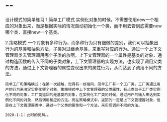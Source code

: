 # --
设计模式的简单练习
1.简单工厂模式
  实例化对象的时候，不需要使用new一个相应的对象出来，而是根据实际的情况自动初始化一个类，而不用去管到底需要new哪个类，直接new一个基类。

2.策略模式
  一个对象有多种行为，而多种行为只有细微的差别，我们可以抽象出行为的基类和抽象方法，子类对过继承基类，来重写对应的行为。通过一个上下文管理器类去管理调用哪个子类的放啊，上下文管理器的一个属性是基类的对象，通过构造函数的传入不同的子类对象，上下文管理器的实现方法，也实现了调用父类的方法，通过上下文管理器的属性变现出来的属性行为，从而达到了调用不同的方法。
    
    简单工厂和策略模式：在第一次接触，觉得有一丝相同，简单工厂有一个工厂类，工厂类通过用户的行为来决定实例化哪个对象，策略模式中上下文管理器的父类属性，有点类似于工厂类实例化不同的对象，工厂类返回的是基类的对象，在实例化工厂类的时候，通过用户的输入来达到实例化不同的对象，然后调用相应的方法。而在策略模式中，返回的一定是上下文管理器对象，但是在上下文管理器类中，通过一个父类的属性和一个方法，来实现调用不同的方法。
                                                                                    2020-1-1：此时的见解。。
